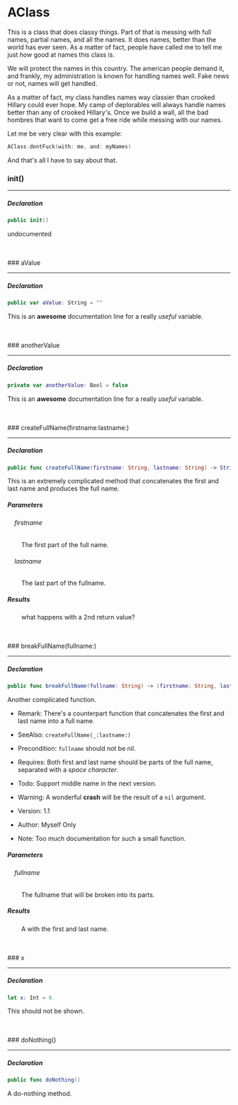 AClass
====

This is a class that does classy things.
Part of that is messing with full names, partial names, and all the names.
It does names, better than the world has ever seen.  As a matter of fact,
people have called me to tell me just *how* good at names this class is.

We will protect the names in this country.  The american people demand it,
and frankly, my administration is known for handling names well.  Fake
news or not, names will get handled.

As a matter of fact, my class handles names way classier than crooked Hillary
could ever hope.  My camp of deplorables will always handle names better than
any of crooked Hillary's.  Once we build a wall, all the bad hombres that 
want to come get a free ride while messing with our names.

Let me be very clear with this example:

```swift
AClass.dontFuck(with: me, and: myNames)
```

And that's all I have to say about that.


### init()

---

##### Declaration

```swift
public init()
```

undocumented

<br />
<br />
### aValue

---

##### Declaration

```swift
public var aValue: String = ""
```

This is an **awesome** documentation line for a really *useful* variable.

<br />
<br />
### anotherValue

---

##### Declaration

```swift
private var anotherValue: Bool = false
```

This is an **awesome** documentation line for a really *useful* variable.

<br />
<br />
### createFullName(firstname:lastname:)

---

##### Declaration

```swift
public func createFullName(firstname: String, lastname: String) -> String
```

This is an extremely complicated method that concatenates the first and last name and produces the full name.




##### Parameters

###### &nbsp;&nbsp;&nbsp;&nbsp;_firstname_
&nbsp;&nbsp;&nbsp;&nbsp;&nbsp;&nbsp;&nbsp;&nbsp;The first part of the full name.

###### &nbsp;&nbsp;&nbsp;&nbsp;_lastname_
&nbsp;&nbsp;&nbsp;&nbsp;&nbsp;&nbsp;&nbsp;&nbsp;The last part of the fullname.

##### Results
&nbsp;&nbsp;&nbsp;&nbsp;&nbsp;&nbsp;&nbsp;&nbsp;what happens with a 2nd return value?

<br />
<br />
### breakFullName(fullname:)

---

##### Declaration

```swift
public func breakFullName(fullname: String) -> (firstname: String, lastname: String)
```

Another complicated function.


- Remark:
There's a counterpart function that concatenates the first and last name into a full name.

- SeeAlso:  `createFullName(_:lastname:)`

- Precondition: `fullname` should not be nil.
- Requires: Both first and last name should be parts of the full name, separated with a *space character*.

- Todo: Support middle name in the next version.

- Warning: A wonderful **crash** will be the result of a `nil` argument.

- Version: 1.1

- Author: Myself Only

- Note: Too much documentation for such a small function.


##### Parameters

###### &nbsp;&nbsp;&nbsp;&nbsp;_fullname_
&nbsp;&nbsp;&nbsp;&nbsp;&nbsp;&nbsp;&nbsp;&nbsp;The fullname that will be broken into its parts.

##### Results
&nbsp;&nbsp;&nbsp;&nbsp;&nbsp;&nbsp;&nbsp;&nbsp;A  with the first and last name.

<br />
<br />
### x

---

##### Declaration

```swift
let x: Int = 0
```

This should not be shown.

<br />
<br />
### doNothing()

---

##### Declaration

```swift
public func doNothing()
```

A do-nothing method.

<br />
<br />

